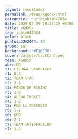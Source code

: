 ```yaml
---
layout: resultados
permalink: /team/xgodsx.html
categories: nortejohto042024
date: 2020-08-29 10:29:20 +0700
title: xGODSx
tag: johto042024
color: black
puntosLJ202404: 10
grupo: sur
background: '#F16C38'
cover: /assets/backCard.png
team: XGODSX
abr: GD
t1: ETERNAL STARLIGHT
r1: 0-3
t2: TEAM STAR
r2: 2-1
t3: FONDO DE BIKINI
r3: 3-0
t4: ALPHA IMPACT
r4: 1-2
t5: POR LA ANECDOTA
r5: 1-2
t6: KOD
r6: 2-1
t7: TEAM SATISFACTION
r7: 1-2
---
```



